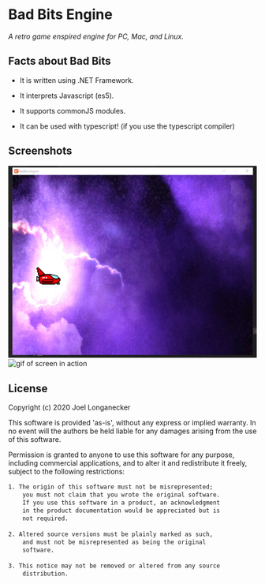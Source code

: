 # Bad Bits Engine

_A retro game enspired engine for PC, Mac, and Linux._

## Facts about Bad Bits

* It is written using .NET Framework.

* It interprets Javascript (es5).

* It supports commonJS modules.

* It can be used with typescript! (if you use the typescript compiler)

## Screenshots

![Screen shot of example game in action](docs/screen-shot-0.png)
![gif of screen in action](https://gfycat.com/periodicimpossibleafricanharrierhawk)

## License

Copyright (c) 2020 Joel Longanecker

This software is provided 'as-is', without any express or implied warranty. In no event will the authors be held liable for any damages arising from the use of this software.

Permission is granted to anyone to use this software for any purpose, including commercial applications, and to alter it and redistribute it freely, subject to the following restrictions:

    1. The origin of this software must not be misrepresented; 
        you must not claim that you wrote the original software. 
        If you use this software in a product, an acknowledgment 
        in the product documentation would be appreciated but is 
        not required.

    2. Altered source versions must be plainly marked as such, 
        and must not be misrepresented as being the original 
        software.

    3. This notice may not be removed or altered from any source 
        distribution.

